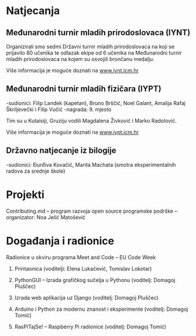 # Natjecanja
## Međunarodni turnir mladih prirodoslovaca (IYNT)
Organizirali smo sedmi Državni turnir mladih prirodoslovaca na koji se prijavilo 80 učenika te odlazak ekipe od 6 učenika na Međunarodni turnir mladih prirodoslovaca na kojem su osvojili brončanu medalju.

Više informacija je moguće doznati na www.iynt.icm.hr

## Međunarodni turnir mladih fizičara (IYPT)
-sudionici: Filip Landek (kapetan), Bruno Brščić, Noel Galant, Amalija Rafaj Škriljevečki i Filip Vučić
-nagrada: 9. mjesto

Tim su u Kutaisiji, Gruziju vodili Magdalena Živković i Marko Radolović.

Više informacija je moguće doznati na www.iypt.icm.hr

## Državno natjecanje iz bilogije
-sudionici: Đurđiva Kovačić, Marita Machata (smotra eksperimentalnih radova za srednje škole)

# Projekti
Contributing.md – program razvoja open source programske podrške
 – organizator: Noa Jelić Matošević

# Događanja i radionice
Radionice u okviru programa Meet and Code – EU Code Week
1. Printaonica (voditelji: Elena Lukačević, Tomislav Lokotar)

2. PythonGUI – Izrada grafičkog sučelja u Pythonu (voditelj: Domagoj Pluščec)

3. Izrada web aplikacija uz Django (voditelj: Domagoj Pluščec)

4. Arduino i Python za modernu znanost i eksperimente (voditelj: Domagoj Tomić)

5. RasPiTajSe! – Raspberry Pi radionice (voditelj: Domagoj Tomić)